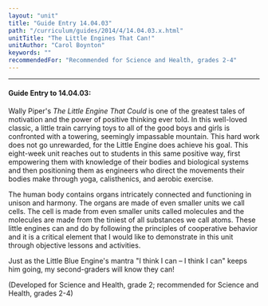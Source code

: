 ```yaml
---
layout: "unit"
title: "Guide Entry 14.04.03"
path: "/curriculum/guides/2014/4/14.04.03.x.html"
unitTitle: "The Little Engines That Can!"
unitAuthor: "Carol Boynton"
keywords: ""
recommendedFor: "Recommended for Science and Health, grades 2-4"
---
```

<body>
<hr/>
<h4>
Guide Entry to 14.04.03:
</h4>
<p>
Wally Piper's
<i>
The Little Engine That Could
</i>
is one of the greatest tales of motivation and the power of positive thinking ever told. In this well-loved classic, a little train carrying toys to all of the good boys and girls is confronted with a towering, seemingly impassable mountain. This hard work does not go unrewarded, for the Little Engine does achieve his goal. This eight-week unit reaches out to students in this same positive way, first empowering them with knowledge of their bodies and biological systems and then positioning them as engineers who direct the movements their bodies make through yoga, calisthenics, and aerobic exercise.
</p>
<p>
The human body contains organs intricately connected and functioning in unison and harmony. The organs are made of even smaller units we call cells. The cell is made from even smaller units called molecules and the molecules are made from the tiniest of all substances we call atoms. These little engines can and do by following the principles of cooperative behavior and it is a critical element that I would like to demonstrate in this unit through objective lessons and activities.
</p>
<p>
Just as the Little Blue Engine's mantra "I think I can – I think I can" keeps him going, my second-graders will know they can!
</p>
<p>
(Developed for Science and Health, grade 2; recommended for Science and Health, grades 2-4)
</p>
</body>